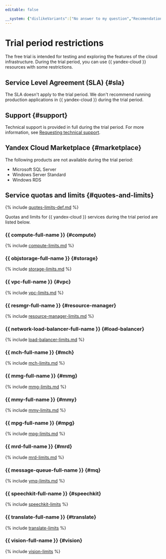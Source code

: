 ```yaml
---
editable: false

__system: {"dislikeVariants":["No answer to my question","Recomendations didn't help","The content doesn't match title","Other"]}
---
```


# Trial period restrictions

The free trial is intended for testing and exploring the features of the cloud infrastructure. During the trial period, you can use {{ yandex-cloud }} resources with some restrictions.

## Service Level Agreement (SLA) {#sla}

The SLA doesn't apply to the trial period. We don't recommend running production applications in {{ yandex-cloud }} during the trial period.

## Support {#support}

Technical support is provided in full during the trial period. For more information, see [Requesting technical support](../../support/overview.md).

## Yandex Cloud Marketplace {#marketplace}

The following products are not available during the trial period:

* Microsoft SQL Server
* Windows Server Standard
* Windows RDS

## Service quotas and limits {#quotes-and-limits}

{% include [quotes-limits-def.md](../../_includes/quotes-limits-def.md) %}

Quotas and limits for {{ yandex-cloud }} services during the trial period are listed below.

### {{ compute-full-name }} {#compute}

{% include [compute-limits.md](../../_includes/compute-limits.md) %}

### {{ objstorage-full-name }} {#storage}

{% include [storage-limits.md](../../_includes/storage-limits.md) %}

### {{ vpc-full-name }} {#vpc}

{% include [vpc-limits.md](../../_includes/vpc-limits.md) %}

### {{ resmgr-full-name }} {#resource-manager}

{% include [resource-manager-limits.md](../../_includes/resource-manager-limits.md) %}

### {{ network-load-balancer-full-name }} {#load-balancer}

{% include [load-balancer-limits.md](../../_includes/load-balancer-limits.md) %}

### {{ mch-full-name }} {#mch}

{% include [mch-limits.md](../../_includes/mdb/mch-limits.md) %}

### {{ mmg-full-name }} {#mmg}

{% include [mmg-limits.md](../../_includes/mdb/mmg-limits.md) %}

### {{ mmy-full-name }} {#mmy}

{% include [mmy-limits.md](../../_includes/mdb/mmy-limits.md) %}

### {{ mpg-full-name }} {#mpg}

{% include [mpg-limits.md](../../_includes/mdb/mpg-limits.md) %}

### {{ mrd-full-name }} {#mrd}

{% include [mrd-limits.md](../../_includes/mdb/mrd-limits.md) %}

### {{ message-queue-full-name }} {#mq}

{% include [ymq-limits.md](../../_includes/message-queue/ymq-limits.md) %}

### {{ speechkit-full-name }} {#speechkit}

{% include [speechkit-limits](../../_includes/speechkit-limits.md) %}

### {{ translate-full-name }} {#translate}

{% include [translate-limits](../../_includes/translate-limits.md) %}

### {{ vision-full-name }} {#vision}

{% include [vision-limits](../../_includes/vision-limits.md) %}

